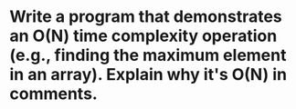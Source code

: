 # Write a program that demonstrates an O(N) time complexity operation (e.g., finding the maximum element in an array). Explain why it's O(N) in comments.
